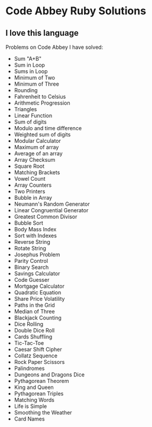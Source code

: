 # Code Abbey Ruby Solutions
## I love this language

Problems on Code Abbey I have solved:

* Sum "A+B"
* Sum in Loop
* Sums in Loop
* Minimum of Two
* Minimum of Three
* Rounding
* Fahrenheit to Celsius
* Arithmetic Progression
* Triangles
* Linear Function
* Sum of digits
* Modulo and time difference
* Weighted sum of digits
* Modular Calculator
* Maximum of array
* Average of an array
* Array Checksum
* Square Root
* Matching Brackets
* Vowel Count
* Array Counters
* Two Printers
* Bubble in Array
* Neumann's Random Generator
* Linear Congruential Generator
* Greatest Common Divisor
* Bubble Sort
* Body Mass Index
* Sort with Indexes
* Reverse String
* Rotate String
* Josephus Problem
* Parity Control
* Binary Search
* Savings Calculator
* Code Guesser
* Mortgage Calculator
* Quadratic Equation
* Share Price Volatility
* Paths in the Grid
* Median of Three
* Blackjack Counting
* Dice Rolling
* Double Dice Roll
* Cards Shuffling
* Tic-Tac-Toe
* Caesar Shift Cipher
* Collatz Sequence
* Rock Paper Scissors
* Palindromes
* Dungeons and Dragons Dice
* Pythagorean Theorem
* King and Queen
* Pythagorean Triples
* Matching Words
* Life is Simple
* Smoothing the Weather
* Card Names	
